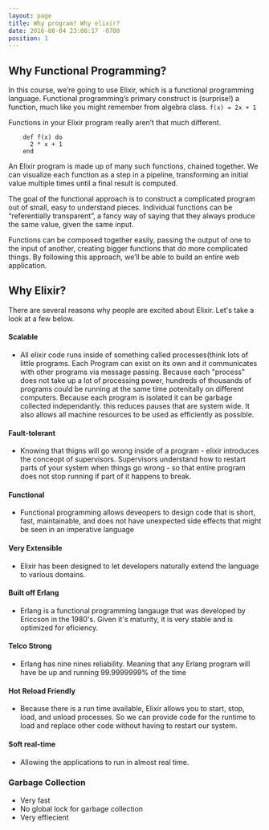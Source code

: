 ```yaml
---
layout: page
title: Why program? Why elixir?
date: 2016-08-04 23:08:17 -0700
position: 1
---
```


## Why Functional Programming?
  In this course, we’re going to use Elixir, which is a functional programming language. Functional programming’s primary construct is (surprise!) a function, much like you might remember from algebra class.
  `f(x) = 2x + 1`
  
  Functions in your Elixir program really aren’t that much different.
  
  ```
      def f(x) do
        2 * x + 1
      end
  ```    
  
  An Elixir program is made up of many such functions, chained together. We can visualize each function as a step in a pipeline, transforming an initial value multiple times until a final result is computed. 

  The goal of the functional approach is to construct a complicated program out of small, easy to understand pieces. Individual functions can be “referentially transparent”, a fancy way of saying that they always produce the same value, given the same input. 
  
  Functions can be composed together easily, passing the output of one to the input of another, creating bigger functions that do more complicated things. By following this approach, we’ll be able to build an entire web application. 
  

## Why Elixir?
There are several reasons why people are excited about Elixir. Let's take a look at a few below.

#### Scalable 
* All elixir code runs inside of something called processes(think lots of little programs. Each Program can exist on its own and it communicates with other programs via message passing. Because each "process" does not take up a lot of processing power, hundreds of thousands of programs could be running at the same time potenitally on different computers. Because each program is isolated it can be garbage collected independantly. this reduces pauses that are system wide. It also allows all machine resources to be used as efficiently as possible. 

#### Fault-tolerant
  * Knowing that thigns will go wrong inside of a program - elixir introduces the conceopt of supervisors. Supervisors understand how to restart parts of your system when things go wrong - so that entire program does not stop running if part of it happens to break.

#### Functional
  * Functional programming allows deveopers to design code that is short, fast, maintainable, and does not have unexpected side effects that might be seen in an imperative language

#### Very Extensible
  * Elixir has been designed to let developers naturally extend the language to various domains. 

#### Built off Erlang
  * Erlang is a functional programming langauge that was developed by Ericcson in the 1980's. Given it's maturity, it is very stable and is optimized for eficiency.

#### Telco Strong 
  * Erlang has nine nines reliability. Meaning that any Erlang program will have be up and running 99.9999999% of the time

#### Hot Reload Friendly 
  * Because there is a run time available, Elixir allows you to start, stop, load, and unload processes. So we can provide code for the runtime to load and replace other code without having to restart our system.

#### Soft real-time 
  * Allowing the applications to run in almost real time. 

### Garbage Collection 

  * Very fast
  * No global lock for garbage collection
  * Very effiecient








